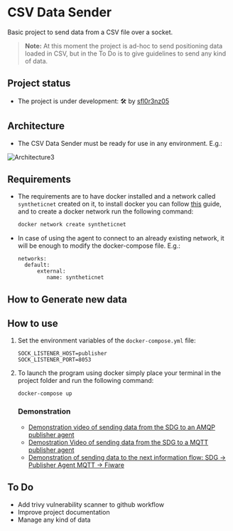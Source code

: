 # CSV Data Sender

Basic project to send data from a CSV file over a socket.

>**Note:** At this moment the project is ad-hoc to send positioning data loaded in CSV, but in the To Do is to give guidelines to send any kind of data.

## Project status

- The project is under development: 🛠 by [sfl0r3nz05](sfigueroa@ceit.es)

## Architecture

- The CSV Data Sender must be ready for use in any environment. E.g.:

![Architecture3](https://user-images.githubusercontent.com/6643905/219717111-a68e0f2b-423e-489a-893f-a04f3c2ee195.png)

## Requirements

- The requirements are to have docker installed and a network called `syntheticnet` created on it, to install docker you can follow [this](https://docs.docker.com/engine/install/) guide, and to create a docker network run the following command:

  ```bash
  docker network create syntheticnet
  ```

- In case of using the agent to connect to an already existing network, it will be enough to modify the docker-compose file. E.g.:

  ```console
  networks:
    default:
        external:
           name: syntheticnet
  ```

## How to Generate new data

## How to use

1. Set the environment variables of the `docker-compose.yml` file:

    ```console
    SOCK_LISTENER_HOST=publisher
    SOCK_LISTENER_PORT=8053
    ```

2. To launch the program using docker simply place your terminal in the project folder and run the following command:

    ```console
    docker-compose up
    ```

   ### Demonstration

   - [Demonstration video of sending data from the SDG to an AMQP publisher agent](https://youtu.be/OavGNGMnQZ4)
   - [Demostration Video of sending data from the SDG to a MQTT publisher agent](https://youtu.be/k_vCP0BRygY)
   - [Demonstration of sending data to the next information flow: SDG -> Publisher Agent MQTT -> Fiware](https://youtu.be/lwRACg6GNws)

## To Do

- Add trivy vulnerability scanner to github workflow
- Improve project documentation
- Manage any kind of data
